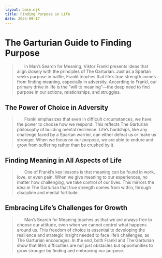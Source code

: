 ```yaml
---
layout: base.njk
title: Finding Purpose in Life
date: 2024-09-17
---
```


# The Garturian Guide to Finding Purpose  

> &nbsp;&nbsp;&nbsp;&nbsp;&nbsp;&nbsp;In Man’s Search for Meaning, Viktor Frankl presents ideas that align closely with the principles of The Garturian. Just as a Spartan seeks purpose in battle, Frankl teaches that life’s true strength comes from finding meaning, especially in adversity. According to Frankl, our primary drive in life is the "will to meaning"—the deep need to find purpose in our actions, relationships, and struggles.  


## The Power of Choice in Adversity
> &nbsp;&nbsp;&nbsp;&nbsp;&nbsp;&nbsp;Frankl emphasizes that even in difficult circumstances, we have the power to choose how we respond. This reflects The Garturian philosophy of building mental resilience. Life’s hardships, like any challenge faced by a Spartan warrior, can either defeat us or make us stronger. When we focus on our purpose, we are able to endure and grow from suffering rather than be crushed by it.  


## Finding Meaning in All Aspects of Life   

> &nbsp;&nbsp;&nbsp;&nbsp;&nbsp;&nbsp;One of Frankl’s key lessons is that meaning can be found in work, love, or even pain. When we give meaning to our experiences, no matter how challenging, we take control of our lives. This mirrors the idea in The Garturian that true strength comes from within, through discipline and mental fortitude.  


## Embracing Life’s Challenges for Growth  

> &nbsp;&nbsp;&nbsp;&nbsp;&nbsp;&nbsp;Man’s Search for Meaning teaches us that we are always free to choose our attitude, even when we cannot control what happens around us. This freedom of choice is essential to developing the resilience and strategic insight needed to face life’s challenges, as The Garturian encourages. In the end, both Frankl and The Garturian show that life’s difficulties are not just obstacles but opportunities to grow stronger by finding and embracing our purpose.
